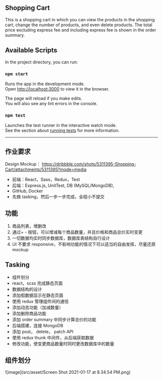 ## Shopping Cart

This is a shopping cart in which you can view the products in the shopping cart, change the number of products, and even delete products. The total price excluding express fee and including express fee is shown in the order summary.

## Available Scripts

In the project directory, you can run:

### `npm start`

Runs the app in the development mode.\
Open [http://localhost:3000](http://localhost:3000) to view it in the browser.

The page will reload if you make edits.\
You will also see any lint errors in the console.

### `npm test`

Launches the test runner in the interactive watch mode.\
See the section about [running tests](https://facebook.github.io/create-react-app/docs/running-tests) for more information.

---

## 作业要求

Design Mockup： https://dribbble.com/shots/5311395-Shopping-Cart/attachments/5311395?mode=media

- 前端：React，Sass，Redux，Test
- 后端：Express.js, UnitTest, DB (MySQL/MongoDB),
- GitHub, Docker
- 先做 tasking，然后一步一步完成，全程小不提交

## 功能

1. 商品列表，增删改
2. 通过+ - 按钮，可以增减每个商品数量，并且价格和商品总价实时变更
3. 一切数据均实时同步数据库，数据库表结构自行设计
4. UI 不要求 responsive，不影响功能的情况下可以适当的自由发挥，尽量还原 mockup

## Tasking

- 组件划分
- react，scss 完成静态页面
- 数据结构的设计
- 添加假数据显示在静态页面
- 使用 redux 管理组件间的通信
- 添加动态功能（加减数量）
- 添加删除商品功能
- 添加 order summary 中同步计算总价的功能
- 后端搭建，连接 MongoDB
- 添加 post， delete， patch API
- 使用 redux thunk 中间件，从后端获取数据
- 修改功能，使变更商品数量时同时更改数据库中的数量

## 组件划分

![image](src/asset/Screen Shot 2021-01-17 at 8.34.54 PM.png)
